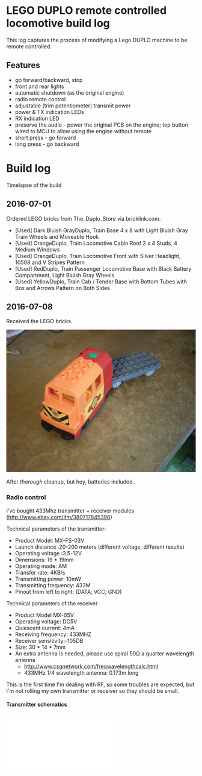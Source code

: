 # LEGO DUPLO remote controlled locomotive build log

This log captures the process of modifying a Lego DUPLO machine to be remote controlled.


## Features

* go forward/backward, stop
* front and rear lights
* automatic shutdown (as the original engine)
* radio remote control
* adjustable (trim potentiometer) transmit power
* power & TX indication LEDs
* RX indication LED
* preserve the audio - power the original PCB on the engine; top button wired to MCU to allow using the engine without remote
 * short press - go forward
 * long press - go backward


# Build log

Timelapse of the build


## 2016-07-01

Ordered LEGO bricks from The_Duplo_Store via bricklink.com.

* [Used] Dark Bluish GrayDuplo, Train Base 4 x 8 with Light Bluish Gray Train Wheels and Moveable Hook
* [Used] OrangeDuplo, Train Locomotive Cabin Roof 2 x 4 Studs, 4 Medium Windows
* [Used] OrangeDuplo, Train Locomotive Front with Silver Headlight, 10508 and V Stripes Pattern
* [Used] RedDuplo, Train Passenger Locomotive Base with Black Battery Compartment, Light Bluish Gray Wheels
* [Used] YellowDuplo, Train Cab / Tender Base with Bottom Tubes with Box and Arrows Pattern on Both Sides


## 2016-07-08

Received the LEGO bricks.

![](img_20160709.jpg)

After _thorough_ cleanup, but hey, batteries included..


### Radio control
I've bought 433Mhz transmitter + receiver modules (http://www.ebay.com/itm/380717845396)

Technical parameters of the transmitter:

* Product Model: MX-FS-03V 
* Launch distance :20-200 meters (different voltage, different results) 
* Operating voltage :3.5-12V 
* Dimensions: 19 * 19mm
* Operating mode: AM 
* Transfer rate: 4KB/s 
* Transmitting power: 10mW 
* Transmitting frequency: 433M
* Pinout from left to right: (DATA; VCC; GND)


Technical parameters of the receiver

* Product Model MX-05V 
* Operating voltage: DC5V 
* Quiescent current: 4mA
* Receiving frequency: 433MHZ
* Receiver sensitivity:-105DB
* Size: 30 * 14 * 7mm
* An extra antenna is needed, please use spiral 50Ω a quarter wavelength antenna
  * http://www.csgnetwork.com/freqwavelengthcalc.html
  * 433MHz 1/4 wavelength antenna: 0.173m long

This is the first time I'm dealing with RF, so some troubles are expected, but I'm not rolling my own transmitter or receiver so they should be small.

#### Transmitter schematics

![pdf schematics](transmitter_1e9f973b79bf1e60976f5d36f49e2bdb1212c23c.pdf)
